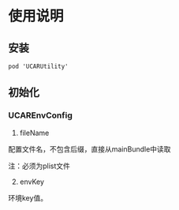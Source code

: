 使用说明
========

安装
----

``` {.sourceCode .ruby}
pod 'UCARUtility'
```

初始化
------

### UCAREnvConfig

1.  fileName

配置文件名，不包含后缀，直接从mainBundle中读取

注：必须为plist文件

2.  envKey

环境key值。

